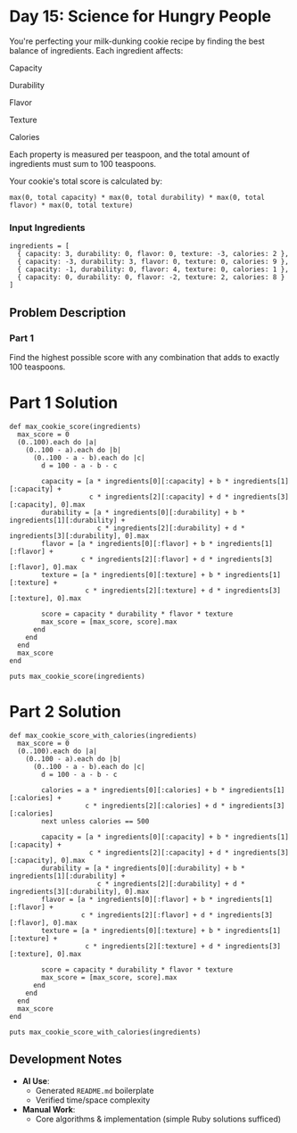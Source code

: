 # Day 15: Science for Hungry People

You're perfecting your milk-dunking cookie recipe by finding the best balance of ingredients. Each ingredient affects:

Capacity

Durability

Flavor

Texture

Calories

Each property is measured per teaspoon, and the total amount of ingredients must sum to 100 teaspoons.

Your cookie's total score is calculated by:

```
max(0, total capacity) * max(0, total durability) * max(0, total flavor) * max(0, total texture)
```

### Input Ingredients

```
ingredients = [
  { capacity: 3, durability: 0, flavor: 0, texture: -3, calories: 2 },
  { capacity: -3, durability: 3, flavor: 0, texture: 0, calories: 9 },
  { capacity: -1, durability: 0, flavor: 4, texture: 0, calories: 1 },
  { capacity: 0, durability: 0, flavor: -2, texture: 2, calories: 8 }
]
```

## Problem Description

### Part 1

Find the highest possible score with any combination that adds to exactly 100 teaspoons.


# Part 1 Solution
```
def max_cookie_score(ingredients)
  max_score = 0
  (0..100).each do |a|
    (0..100 - a).each do |b|
      (0..100 - a - b).each do |c|
        d = 100 - a - b - c

        capacity = [a * ingredients[0][:capacity] + b * ingredients[1][:capacity] +
                    c * ingredients[2][:capacity] + d * ingredients[3][:capacity], 0].max
        durability = [a * ingredients[0][:durability] + b * ingredients[1][:durability] +
                      c * ingredients[2][:durability] + d * ingredients[3][:durability], 0].max
        flavor = [a * ingredients[0][:flavor] + b * ingredients[1][:flavor] +
                  c * ingredients[2][:flavor] + d * ingredients[3][:flavor], 0].max
        texture = [a * ingredients[0][:texture] + b * ingredients[1][:texture] +
                   c * ingredients[2][:texture] + d * ingredients[3][:texture], 0].max

        score = capacity * durability * flavor * texture
        max_score = [max_score, score].max
      end
    end
  end
  max_score
end

puts max_cookie_score(ingredients)
```

# Part 2 Solution
```
def max_cookie_score_with_calories(ingredients)
  max_score = 0
  (0..100).each do |a|
    (0..100 - a).each do |b|
      (0..100 - a - b).each do |c|
        d = 100 - a - b - c

        calories = a * ingredients[0][:calories] + b * ingredients[1][:calories] +
                   c * ingredients[2][:calories] + d * ingredients[3][:calories]
        next unless calories == 500

        capacity = [a * ingredients[0][:capacity] + b * ingredients[1][:capacity] +
                    c * ingredients[2][:capacity] + d * ingredients[3][:capacity], 0].max
        durability = [a * ingredients[0][:durability] + b * ingredients[1][:durability] +
                      c * ingredients[2][:durability] + d * ingredients[3][:durability], 0].max
        flavor = [a * ingredients[0][:flavor] + b * ingredients[1][:flavor] +
                  c * ingredients[2][:flavor] + d * ingredients[3][:flavor], 0].max
        texture = [a * ingredients[0][:texture] + b * ingredients[1][:texture] +
                   c * ingredients[2][:texture] + d * ingredients[3][:texture], 0].max

        score = capacity * durability * flavor * texture
        max_score = [max_score, score].max
      end
    end
  end
  max_score
end

puts max_cookie_score_with_calories(ingredients)
```

## Development Notes  
- **AI Use**:  
  - Generated `README.md` boilerplate  
  - Verified time/space complexity  
- **Manual Work**:  
  - Core algorithms & implementation (simple Ruby solutions sufficed)  